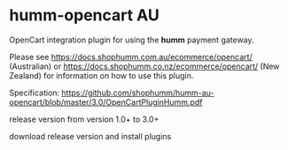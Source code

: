 # humm-opencart AU

OpenCart integration plugin for using the **humm** payment gateway.

Please see https://docs.shophumm.com.au/ecommerce/opencart/ (Australian) 
or https://docs.shophumm.co.nz/ecommerce/opencart/ 
(New Zealand) for information on how to use this plugin. 


Specification: https://github.com/shophumm/humm-au-opencart/blob/master/3.0/OpenCartPluginHumm.pdf

release version from version 1.0+ to 3.0+

download release version and install plugins

